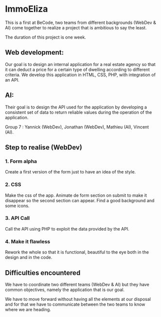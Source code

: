 # ImmoEliza

This is a first at BeCode, two teams from different backgrounds (WebDev & AI) come together to realize a project that is ambitious to say the least.

The duration of this project is one week.

## Web development:

Our goal is to design an internal application for a real estate agency so that it can deduct a price for a certain type of dwelling according to different criteria. We develop this application in HTML, CSS, PHP, with integration of an API.

## AI:

Their goal is to design the API used for the application by developing a consistent set of data to return reliable values during the operation of the application.

Group 7 : Yannick (WebDev), Jonathan (WebDev), Mathieu (AI), Vincent (AI).

## Step to realise (WebDev)

### 1. Form alpha

Create a first version of the form just to have an idea of the style.

### 2. CSS

Make the css of the app. Animate de form section on submit to make it disappear so the second section can appear. Find a good background and some icons.

### 3. API Call

Call the API using PHP to exploit the data provided by the API.

### 4. Make it flawless

Rework the whole so that it is functional, beautiful to the eye both in the design and in the code.

## Difficulties encountered

We have to coordinate two different teams (WebDev & AI) but they have common objectives, namely the application that is our goal.

We have to move forward without having all the elements at our disposal and for that we have to communicate between the two teams to know where we are heading.

